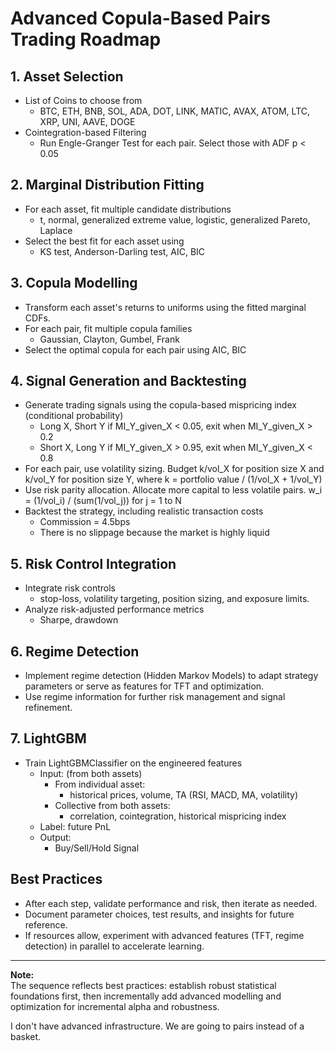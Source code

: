 # Advanced Copula-Based Pairs Trading Roadmap

## 1. Asset Selection
- List of Coins to choose from
	- BTC, ETH, BNB, SOL, ADA, DOT, LINK, MATIC, AVAX, ATOM, LTC, XRP, UNI, AAVE, DOGE
- Cointegration-based Filtering
    - Run Engle-Granger Test for each pair. Select those with ADF p < 0.05

## 2. Marginal Distribution Fitting
- For each asset, fit multiple candidate distributions
	- t, normal, generalized extreme value, logistic, generalized Pareto, Laplace
- Select the best fit for each asset using 
	- KS test, Anderson-Darling test, AIC, BIC

## 3. Copula Modelling
- Transform each asset's returns to uniforms using the fitted marginal CDFs.
- For each pair, fit multiple copula families
	- Gaussian, Clayton, Gumbel, Frank
- Select the optimal copula for each pair using AIC, BIC

## 4. Signal Generation and Backtesting
- Generate trading signals using the copula-based mispricing index (conditional probability)
	- Long X, Short Y if MI_Y_given_X < 0.05, exit when MI_Y_given_X > 0.2
	- Short X, Long Y if MI_Y_given_X > 0.95, exit when MI_Y_given_X < 0.8
- For each pair, use volatility sizing. Budget k/vol_X for position size X and k/vol_Y for position size Y, where k = portfolio value / (1/vol_X + 1/vol_Y)
- Use risk parity allocation. Allocate more capital to less volatile pairs. w_i = (1/vol_i) / (sum(1/vol_j)) for j = 1 to N
- Backtest the strategy, including realistic transaction costs
	- Commission = 4.5bps
	- There is no slippage because the market is highly liquid

## 5. Risk Control Integration
- Integrate risk controls
	- stop-loss, volatility targeting, position sizing, and exposure limits.
- Analyze risk-adjusted performance metrics
	- Sharpe, drawdown

## 6. Regime Detection
- Implement regime detection (Hidden Markov Models) to adapt strategy parameters or serve as features for TFT and optimization.
- Use regime information for further risk management and signal refinement.

## 7. LightGBM
- Train LightGBMClassifier on the engineered features
	- Input: (from both assets)
		- From individual asset: 
			- historical prices, volume, TA (RSI, MACD, MA, volatility)
		- Collective from both assets:
			- correlation, cointegration, historical mispricing index
	- Label: future PnL
	- Output:
		- Buy/Sell/Hold Signal

## **Best Practices**
- After each step, validate performance and risk, then iterate as needed.
- Document parameter choices, test results, and insights for future reference.
- If resources allow, experiment with advanced features (TFT, regime detection) in parallel to accelerate learning.

---

**Note:**  
The sequence reflects best practices: establish robust statistical foundations first, then incrementally add advanced modelling and optimization for incremental alpha and robustness.

I don't have advanced infrastructure. We are going to pairs instead of a basket.